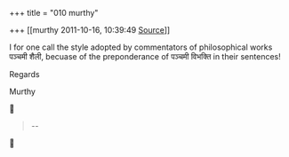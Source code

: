 +++
title = "010 murthy"

+++
[[murthy	2011-10-16, 10:39:49 [Source](https://groups.google.com/g/samskrita/c/ejNLx0Hc2rQ)]]



I for one call the style adopted by commentators of philosophical works पञ्चमी शैली, becuase of the preponderance of पञ्चमी विभक्ति in their sentences!

Regards

Murthy



> --  



